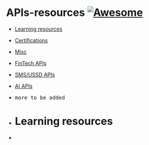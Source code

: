 # APIs-resources [![Awesome](https://cdn.rawgit.com/sindresorhus/awesome/d7305f38d29fed78fa85652e3a63e154dd8e8829/media/badge.svg)](https://github.com/sindresorhus/awesome)

- [Learning resources](#global)
- [Certifications](#certifications)
- [Misc](#misc)
- [FinTech APIs](#fintech)
- [SMS/USSD APIs](#sms)
- [AI APIs](#ai)
- <kbd>more to be added</kbd>

- # Learning resources
- 
